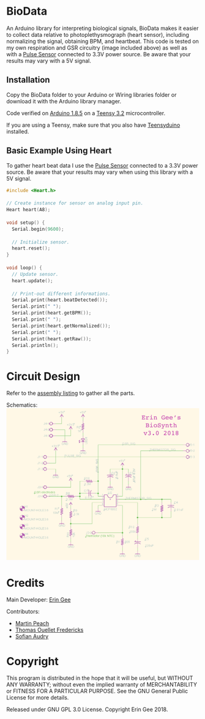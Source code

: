 # BioData

An Arduino library for interpreting biological signals, BioData makes it easier to collect data relative to photoplethysmograph (heart sensor), including normalizing the signal, obtaining BPM, and heartbeat. This code is tested on my own respiration and GSR circuitry (image included above) as well as with a [Pulse Sensor](https://pulsesensor.com/) connected to 3.3V power source. Be aware that your results may vary with a 5V signal.

## Installation

Copy the BioData folder to your Arduino or Wiring libraries folder or download it with the Arduino library manager.

Code verified on [Arduino 1.8.5](https://www.arduino.cc/) on a [Teensy 3.2](https://www.pjrc.com/teensy/) microcontroller.

If you are using a Teensy, make sure that you also have [Teensyduino](https://www.pjrc.com/teensy/td_download.html) installed.

## Basic Example Using Heart

To gather heart beat data I use the [Pulse Sensor](https://pulsesensor.com/) connected to a 3.3V power source. Be aware that your results may vary when using this library with a 5V signal.

```c++
#include <Heart.h>

// Create instance for sensor on analog input pin.
Heart heart(A8);

void setup() {
  Serial.begin(9600);

  // Initialize sensor.
  heart.reset();
}

void loop() {
  // Update sensor.
  heart.update();

  // Print-out different informations.
  Serial.print(heart.beatDetected());
  Serial.print(" ");
  Serial.print(heart.getBPM());
  Serial.print(" ");
  Serial.print(heart.getNormalized());
  Serial.print(" ");
  Serial.print(heart.getRaw());
  Serial.println();
}
```

# Circuit Design

Refer to the [assembly listing](ASSEMBLY-biodatatrio3.0.pdf) to gather all the parts.

Schematics:
![BioSynth Schematics](extra/GEE-BioSynthv3-schematics2018.jpg)


# Credits

Main Developer: [Erin Gee](http://www.eringee.net)

Contributors:
* [Martin Peach](https://puredata.info/Members/martinrp/OSCobjects)
* [Thomas Ouellet Fredericks](https://github.com/thomasfredericks)
* [Sofian Audry](https://github.com/sofian)

# Copyright

This program is distributed in the hope that it will be useful, but WITHOUT ANY WARRANTY; without even the implied warranty of MERCHANTABILITY or FITNESS FOR A PARTICULAR PURPOSE. See the GNU General Public License for more details.

Released under GNU GPL 3.0 License.  Copyright Erin Gee 2018.
